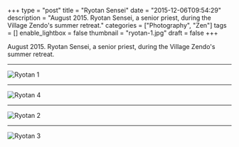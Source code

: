 +++
type = "post"
title = "Ryotan Sensei"
date = "2015-12-06T09:54:29"
description = "August 2015. Ryotan Sensei, a senior priest, during the Village Zendo's summer retreat."
categories = ["Photography", "Zen"]
tags = []
enable_lightbox = false
thumbnail = "ryotan-1.jpg"
draft = false
+++

<p>August 2015. Ryotan Sensei, a senior priest, during the Village Zendo's summer retreat.</p>
<hr />
<p><img style="display:block; margin-left:auto; margin-right:auto;" src="ryotan-1.jpg" alt="Ryotan 1" title="Ryotan 1" /></p>
<hr />
<p><img style="display:block; margin-left:auto; margin-right:auto;" src="ryotan-4.jpg" alt="Ryotan 4" title="Ryotan 4" /></p>
<hr />
<p><img style="display:block; margin-left:auto; margin-right:auto;" src="ryotan-2.jpg" alt="Ryotan 2" title="Ryotan 2" /></p>
<hr />
<p><img style="display:block; margin-left:auto; margin-right:auto;" src="ryotan-3.jpg" alt="Ryotan 3" title="Ryotan 3" /></p>
    